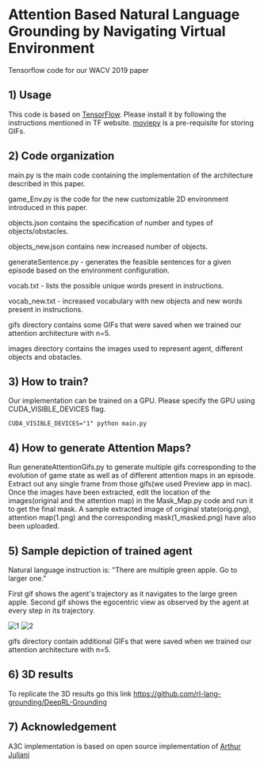 # Attention Based Natural Language Grounding by Navigating Virtual Environment
Tensorflow code for our WACV 2019 paper 

## 1) Usage
This code is based on [TensorFlow](https://www.tensorflow.org/). Please install it by following the instructions mentioned in TF website. [moviepy](https://pypi.python.org/pypi/moviepy) is a pre-requisite for storing GIFs.

## 2) Code organization
main.py is the main code containing the implementation of the architecture described in this paper. 

game_Env.py is the code for the new customizable 2D environment introduced in this paper. 

objects.json contains the specification of number and types of objects/obstacles. 

objects_new.json contains new increased number of objects. 

generateSentence.py - generates the feasible sentences for a given episode based on the environment configuration. 

vocab.txt - lists the possible unique words present in instructions. 

vocab_new.txt - increased vocabulary with new objects and new words present in instructions.

gifs directory contains some GIFs that were saved when we trained our attention architecture with n=5.

images directory contains the images used to represent agent, different objects and obstacles.

## 3) How to train?
Our implementation can be trained on a GPU. Please specify the GPU using CUDA_VISIBLE_DEVICES flag.
```
CUDA_VISIBLE_DEVICES="1" python main.py 
```
## 4) How to generate Attention Maps?
Run generateAttentionGifs.py to generate multiple gifs corresponding to the evolution of game state as well as of different attention maps in an episode. Extract out any single frame from those gifs(we used Preview app in mac). Once the images have been extracted, edit the location of the images(original and the attention map) in the Mask_Map.py code and run it to get the final mask. A sample extracted image of original state(orig.png), attention map(1.png) and the corresponding mask(1_masked.png) have also been uploaded.  

## 5) Sample depiction of trained agent
Natural language instruction is: "There are multiple green apple. Go to larger one."

First gif shows the agent's trajectory as it navigates to the large green apple. 
Second gif shows the egocentric view as observed by the agent at every step in its trajectory. 

![1](https://github.com/rl-lang-grounding/rl-lang-ground/raw/master/gifs/There_are_multiple_green_Apple_Go_to_larger_oneimage_13.gif)
![2](https://github.com/rl-lang-grounding/rl-lang-ground/raw/master/gifs/There_are_multiple_green_Apple_Go_to_larger_oneimage_13_ego.gif)

gifs directory contain additional GIFs that were saved when we trained our attention architecture with n=5.

## 6) 3D results 

To replicate the 3D results go this link https://github.com/rl-lang-grounding/DeepRL-Grounding

## 7) Acknowledgement
A3C implementation is based on open source implementation of [Arthur Juliani](https://github.com/awjuliani/DeepRL-Agents)


